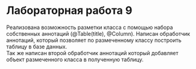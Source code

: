 # Лабораторная работа 9
Реализована возможность разметки класса с помощью набора собственных аннотаций (@Table(title), @Column). Написан обработчик аннотаций, который позволяет по размеченному классу построить таблицу в базе данных.  
Так же написан второй  обработчик  аннотаций  который  добавляет  объект  размеченного  класса  в полученную таблицу.  
